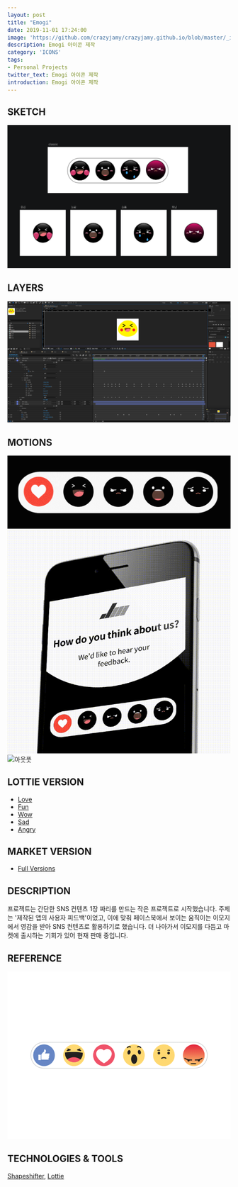 ```yaml
---
layout: post
title: "Emogi"
date: 2019-11-01 17:24:00
image: 'https://github.com/crazyjamy/crazyjamy.github.io/blob/master/_images/_thumbnail/emogis.gif?raw=true'
description: Emogi 아이콘 제작
category: 'ICONS'
tags:
- Personal Projects
twitter_text: Emogi 아이콘 제작
introduction: Emogi 아이콘 제작
---
```

## SKETCH
![스케치](https://github.com/crazyjamy/crazyjamy.github.io/blob/master/_images/_post/emogis/emogis-sketch.png?raw=true)

## LAYERS
![과정](https://github.com/crazyjamy/crazyjamy.github.io/blob/master/_images/_post/emogis/emogis-afe.png?raw=true)

## MOTIONS
![모션 입힌 후](https://github.com/crazyjamy/crazyjamy.github.io/blob/master/_images/_post/emogis/emogis-fist-draft.gif?raw=true)
![당시 올렸던 컨텐츠](https://github.com/crazyjamy/crazyjamy.github.io/blob/master/_images/_post/emogis/emogis-sns-feature.gif?raw=true)
![아웃풋](https://user-images.githubusercontent.com/29529125/67749362-59b7a700-fa70-11e9-9ca3-556860b40a2d.gif)

## LOTTIE VERSION
+ [Love](https://lottiefiles.com/10844-love-emogi)
+ [Fun](https://lottiefiles.com/10889-fun-emogi)
+ [Wow](https://lottiefiles.com/10888-wow-emogi)
+ [Sad](https://lottiefiles.com/10843-sad-emogi)
+ [Angry](https://lottiefiles.com/11006-angry-emogi)

## MARKET VERSION
+ [Full Versions](https://iconscout.com/lottie-animation-pack/emogi)

## DESCRIPTION 
프로젝트는 간단한 SNS 컨텐츠 1장 짜리를 만드는 작은 프로젝트로 시작했습니다. 
주제는 '제작된 앱의 사용자 피드백'이었고, 이에 맞춰 페이스북에서 보이는 움직이는 이모지에서 영감을 받아 SNS 컨텐츠로 활용하기로 했습니다. 
더 나아가서 이모지를 다듬고 마켓에 출시하는 기회가 있어 현재 판매 중입니다.

## REFERENCE
![Facebook Emogi](https://github.com/crazyjamy/crazyjamy.github.io/blob/master/_images/_post/emogis/facebook_emogis.gif?raw=true)

## TECHNOLOGIES & TOOLS
[Shapeshifter](https://github.com/alexjlockwood/ShapeShifter),
[Lottie](https://lottiefiles.com/)
